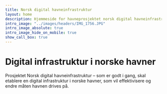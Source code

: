 ```yaml
---
title: Norsk digital havneinfrastruktur
layout: home
description: Hjemmeside for havneprosjektet norsk digital havneinfrastruktur. 
intro_image: "../images/headers/IMG_1756.JPG"
intro_image_absolute: true
intro_image_hide_on_mobile: true
show_call_box: true
---
```


# Digital infrastruktur i norske havner

Prosjektet Norsk digital havneinfrastruktur – som er godt i gang, skal etablere en digital infrastruktur i norske havner, som vil effektivisere og endre måten havnen drives på.


